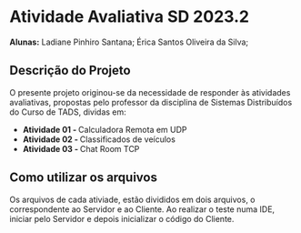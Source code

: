 # Atividade Avaliativa SD 2023.2 
**Alunas:** Ladiane Pinhiro Santana;
            Érica Santos Oliveira da Silva;
        
## Descrição do Projeto
<p>O presente projeto originou-se da necessidade de responder às atividades avaliativas, propostas pelo professor da disciplina de Sistemas Distribuídos do Curso de TADS, dividas em:</p>
<ul>
    <li><strong> Atividade 01 - </strong>Calculadora Remota em UDP</li>
    <li><strong>Atividade 02 - </strong>Classificados de veículos</li>
    <li><strong>Atividade 03 - </strong>Chat Room TCP</li>
</ul>

## Como utilizar os arquivos
<p>Os arquivos de cada ativiade, estão divididos em dois arquivos, o correspondente ao Servidor e ao Cliente. Ao realizar o teste numa IDE, iniciar pelo Servidor e depois inicializar o código do Cliente.</p>